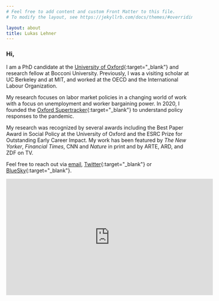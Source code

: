 ```yaml
---
# Feel free to add content and custom Front Matter to this file.
# To modify the layout, see https://jekyllrb.com/docs/themes/#overriding-theme-defaults

layout: about
title: Lukas Lehner
---
```


### Hi,

I am a PhD candidate at the [University of Oxford](https://www.spi.ox.ac.uk/people/lukas-lehner#/){:target="_blank"} and research fellow at Bocconi University. Previously, I was a visiting scholar at UC Berkeley and at MIT, and worked at the OECD and the International Labour Organization.

My research focuses on labor market policies in a changing world of work with a focus on unemployment and worker bargaining power. In 2020, I founded the [Oxford Supertracker](https://supertracker.spi.ox.ac.uk/){:target="_blank"} to understand policy responses to the pandemic.

My research was recognized by several awards including the Best Paper Award in Social Policy at the University of Oxford and the ESRC Prize for Outstanding Early Career Impact. My work has been featured by *The New Yorker*, *Financial Times*, CNN and *Nature* in print and by ARTE, ARD, and ZDF on TV.

Feel free to reach out via [email](mailto:lukas.lehner@spi.ox.ac.uk), [Twitter](https://twitter.com/LukasLehner_){:target="_blank"} or [BlueSky](https://bsky.app/profile/lukaslehner.bsky.social){:target="_blank"}.

<iframe width="560" height="315" src="https://www.youtube.com/embed/mrJHNpeMkUo?si=V3N7szG-iBTizeT-" title="YouTube video player" frameborder="0" allow="accelerometer; autoplay; clipboard-write; encrypted-media; gyroscope; picture-in-picture; web-share" allowfullscreen></iframe>
